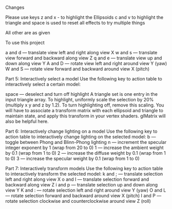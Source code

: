 Changes

Please use keys
z and x - to highlight the Ellipsoids
c and v to highlight the triangle
and space is used to reset all effects to try multiple things

All other are as given



To use this project

a and d — translate view left and right along view X
w and s — translate view forward and backward along view Z
q and e — translate view up and down along view Y
A and D — rotate view left and right around view Y (yaw)
W and S — rotate view forward and backward around view X (pitch)


Part 5: Interactively select a model
Use the following key to action table to interactively select a certain model:

space — deselect and turn off highlight
A triangle set is one entry in the input triangle array. To highlight, uniformly scale the selection by 20% (multiply x y and z by 1.2). To turn highlighting off, remove this scaling. You will have to associate a transform matrix with each ellipsoid and triangle to maintain state, and apply this transform in your vertex shaders. glMatrix will also be helpful here.

Part 6: Interactively change lighting on a model
Use the following key to action table to interactively change lighting on the selected model:
b — toggle between Phong and Blinn-Phong lighting
n — increment the specular integer exponent by 1 (wrap from 20 to 0)
1 — increase the ambient weight by 0.1 (wrap from 1 to 0)
2 — increase the diffuse weight by 0.1 (wrap from 1 to 0)
3 — increase the specular weight by 0.1 (wrap from 1 to 0)

Part 7: Interactively transform models
Use the following key to action table to interactively transform the selected model:
k and ; — translate selection left and right along view X
o and l — translate selection forward and backward along view Z
i and p — translate selection up and down along view Y
K and : — rotate selection left and right around view Y (yaw)
O and L — rotate selection forward and backward around view X (pitch)
I and P — rotate selection clockwise and counterclockwise around view Z (roll)